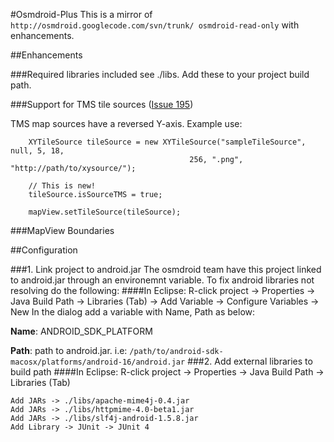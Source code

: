 #Osmdroid-Plus
This is a mirror of `http://osmdroid.googlecode.com/svn/trunk/ osmdroid-read-only` with enhancements.

##Enhancements

###Required libraries included
see ./libs. Add these to your project build path.

###Support for TMS tile sources ([Issue 195](http://code.google.com/p/osmdroid/issues/detail?id=195&q=TMS))

TMS map sources have a reversed Y-axis. Example use:

		XYTileSource tileSource = new XYTileSource("sampleTileSource", null, 5, 18, 
											256, ".png", "http://path/to/xysource/");
		
		// This is new!
		tileSource.isSourceTMS = true;
		
    	mapView.setTileSource(tileSource);

###MapView Boundaries

##Configuration

###1. Link project to android.jar
The osmdroid team have this project linked to android.jar through an environemnt variable. To fix android libraries not resolving do the following:
####In Eclipse:
	R-click project -> Properties -> Java Build Path -> Libraries (Tab) -> Add Variable -> Configure Variables -> New
In the dialog add a variable with Name, Path as below:

**Name**: ANDROID_SDK_PLATFORM

**Path**: path to android.jar. i.e: `/path/to/android-sdk-macosx/platforms/android-16/android.jar`
###2. Add external libraries to build path
####In Eclipse:
	R-click project -> Properties -> Java Build Path -> Libraries (Tab)

	Add JARs -> ./libs/apache-mime4j-0.4.jar
	Add JARs -> ./libs/httpmime-4.0-beta1.jar
	Add JARs -> ./libs/slf4j-android-1.5.8.jar
	Add Library -> JUnit -> JUnit 4

